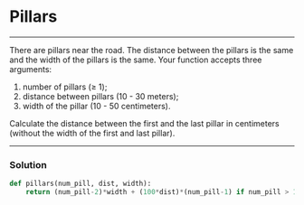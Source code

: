 # Pillars

---

There are pillars near the road. The distance between the pillars is the same and the width of the pillars is the same. Your function accepts three arguments:

1. number of pillars (≥ 1);
2. distance between pillars (10 - 30 meters);
3. width of the pillar (10 - 50 centimeters).

Calculate the distance between the first and the last pillar in centimeters (without the width of the first and last pillar).

---

### Solution

```py
def pillars(num_pill, dist, width):
    return (num_pill-2)*width + (100*dist)*(num_pill-1) if num_pill > 1 else 0
```
